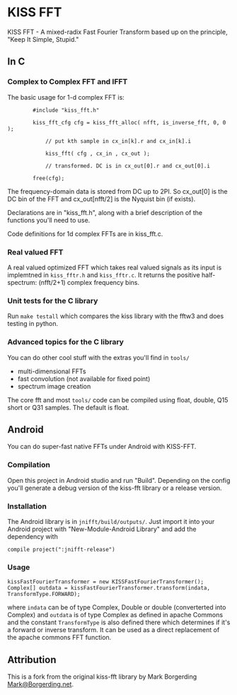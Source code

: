 # KISS FFT

KISS FFT - A mixed-radix Fast Fourier Transform based up on the principle, 
"Keep It Simple, Stupid."

## In C

### Complex to Complex FFT and IFFT

The basic usage for 1-d complex FFT is:

```
        #include "kiss_fft.h"

        kiss_fft_cfg cfg = kiss_fft_alloc( nfft, is_inverse_fft, 0, 0 );

            // put kth sample in cx_in[k].r and cx_in[k].i
            
            kiss_fft( cfg , cx_in , cx_out );
            
            // transformed. DC is in cx_out[0].r and cx_out[0].i 
            
        free(cfg);
```

The frequency-domain data is stored from DC up to 2PI.
So cx_out[0] is the DC bin of the FFT and cx_out[nfft/2]
is the Nyquist bin (if exists).

Declarations are in "kiss_fft.h", along with a brief description of the 
functions you'll need to use.

Code definitions for 1d complex FFTs are in kiss_fft.c.

### Real valued FFT

A real valued optimized FFT which takes real valued signals as its input is implemtned in `kiss_fftr.h` and `kiss_fftr.c`. It returns the positive half-spectrum: (nfft/2+1) complex frequency bins.

### Unit tests for the C library
Run `make testall` which compares the kiss library with the fftw3 and does
testing in python.

### Advanced topics for the C library

You can do other cool stuff with the extras you'll find in `tools/`

* multi-dimensional FFTs 
* fast convolution (not available for fixed point)
* spectrum image creation

The core fft and most `tools/` code can be compiled using float, double,
 Q15 short or Q31 samples. The default is float.


## Android
You can do super-fast native FFTs under Android with KISS-FFT.

### Compilation
Open this project in Android studio and run "Build". Depending
on the config you'll generate a debug version of the kiss-fft
library or a release version.

### Installation
The Android library is in `jnifft/build/outputs/`.
Just import it into your Android project with "New-Module-Android Library" and add
the dependency with
```
compile project(":jnifft-release")
```

### Usage
```
kissFastFourierTransformer = new KISSFastFourierTransformer();
Complex[] outdata = kissFastFourierTransformer.transform(indata, TransformType.FORWARD);
```
where `indata` can be of type Complex, Double or double
(converterted into Complex) and `outdata`
is of type Complex as defined in apache Commons
and the constant `TransformType` is also defined there which determines
if it's a forward or inverse transform. It can be used as a direct
replacement of the apache commons FFT function.


## Attribution
This is a fork from the original kiss-fft library by Mark Borgerding
<Mark@Borgerding.net>.
